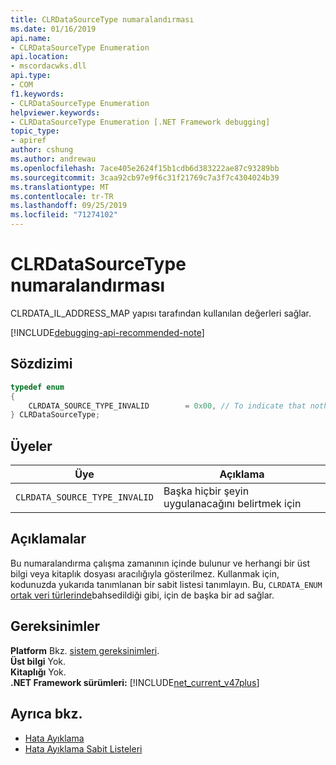 ```yaml
---
title: CLRDataSourceType numaralandırması
ms.date: 01/16/2019
api.name:
- CLRDataSourceType Enumeration
api.location:
- mscordacwks.dll
api.type:
- COM
f1.keywords:
- CLRDataSourceType Enumeration
helpviewer.keywords:
- CLRDataSourceType Enumeration [.NET Framework debugging]
topic_type:
- apiref
author: cshung
ms.author: andrewau
ms.openlocfilehash: 7ace405e2624f15b1cdb6d383222ae87c93289bb
ms.sourcegitcommit: 3caa92cb97e9f6c31f21769c7a3f7c4304024b39
ms.translationtype: MT
ms.contentlocale: tr-TR
ms.lasthandoff: 09/25/2019
ms.locfileid: "71274102"
---
```

# <a name="clrdatasourcetype-enumeration"></a>CLRDataSourceType numaralandırması

CLRDATA_IL_ADDRESS_MAP yapısı tarafından kullanılan değerleri sağlar.

[!INCLUDE[debugging-api-recommended-note](../../../../includes/debugging-api-recommended-note.md)]

## <a name="syntax"></a>Sözdizimi

```cpp
typedef enum
{
    CLRDATA_SOURCE_TYPE_INVALID        = 0x00, // To indicate that nothing else applies
} CLRDataSourceType;
```

## <a name="members"></a>Üyeler

| Üye                        | Açıklama                           |
| ----------------------------- | ------------------------------------- |
| `CLRDATA_SOURCE_TYPE_INVALID` | Başka hiçbir şeyin uygulanacağını belirtmek için |

## <a name="remarks"></a>Açıklamalar

Bu numaralandırma çalışma zamanının içinde bulunur ve herhangi bir üst bilgi veya kitaplık dosyası aracılığıyla gösterilmez. Kullanmak için, kodunuzda yukarıda tanımlanan bir sabit listesi tanımlayın. Bu, `CLRDATA_ENUM` [ortak veri türlerinde](../common-data-types-unmanaged-api-reference.md)bahsedildiği gibi, için de başka bir ad sağlar.

## <a name="requirements"></a>Gereksinimler

**Platform** Bkz. [sistem gereksinimleri](../../get-started/system-requirements.md).  
**Üst bilgi** Yok.  
**Kitaplığı** Yok.  
**.NET Framework sürümleri:** [!INCLUDE[net_current_v47plus](../../../../includes/net-current-v47plus.md)]  

## <a name="see-also"></a>Ayrıca bkz.

- [Hata Ayıklama](index.md)
- [Hata Ayıklama Sabit Listeleri](debugging-enumerations.md)
